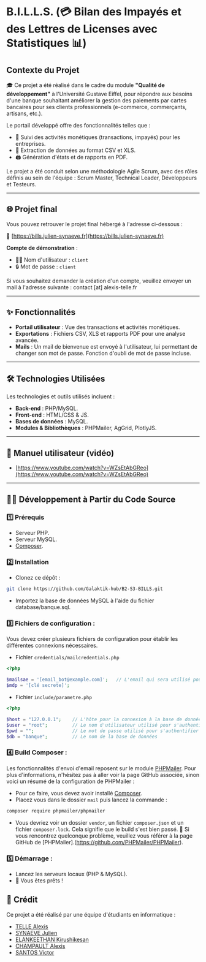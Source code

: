 # B.I.L.L.S. (💳 Bilan des Impayés et des Lettres de Licenses avec Statistiques 📊)

## Contexte du Projet

🎓 Ce projet a été réalisé dans le cadre du module **"Qualité de développement"** à l'Université Gustave Eiffel, pour répondre aux besoins d'une banque souhaitant améliorer la gestion des paiements par cartes bancaires pour ses clients professionnels (e-commerce, commerçants, artisans, etc.). 

Le portail développé offre des fonctionnalités telles que :

- 🧾 Suivi des activités monétiques (transactions, impayés) pour les entreprises.
- 📂 Extraction de données au format CSV et XLS.
- 🖨️ Génération d'états et de rapports en PDF.

Le projet a été conduit selon une méthodologie Agile Scrum, avec des rôles définis au sein de l'équipe : Scrum Master, Technical Leader, Développeurs et Testeurs.

---

## 🌐 Projet final

Vous pouvez retrouver le projet final hébergé à l'adresse ci-dessous :

🔗 [https://bills.julien-synaeve.fr](https://bills.julien-synaeve.fr)

**Compte de démonstration** :
- 🧑‍💻 Nom d'utilisateur : `client`
- 🔒 Mot de passe : `client`

Si vous souhaitez demander la création d'un compte, veuillez envoyer un mail à l'adresse suivante : contact [at] alexis-telle.fr

---

## ✨ Fonctionnalités

- **Portail utilisateur** : Vue des transactions et activités monétiques.
- **Exportations** : Fichiers CSV, XLS et rapports PDF pour une analyse avancée.
- **Mails** : Un mail de bienvenue est envoyé à l'utilisateur, lui permettant de changer son mot de passe. Fonction d'oubli de mot de passe incluse.

---

## 🛠️ Technologies Utilisées

Les technologies et outils utilisés incluent :
- **Back-end** : PHP/MySQL.
- **Front-end** : HTML/CSS & JS.
- **Bases de données** : MySQL.
- **Modules & Bibliothèques** : PHPMailer, AgGrid, PlotlyJS.

---

## 🎥 Manuel utilisateur (vidéo)

- [https://www.youtube.com/watch?v=WZsEtAbGReo](https://www.youtube.com/watch?v=WZsEtAbGReo)

---

## 🧑‍💻 Développement à Partir du Code Source

### 1️⃣ **Prérequis**
- Serveur PHP.
- Serveur MySQL.
- [Composer](https://getcomposer.org/download/).

### 2️⃣ **Installation**
- Clonez ce dépôt : 
```bash
git clone https://github.com/Galaktik-hub/B2-S3-BILLS.git
```
- Importez la base de données MySQL à l'aide du fichier database/banque.sql.


### 3️⃣ **Fichiers de configuration** :

Vous devez créer plusieurs fichiers de configuration pour établir les différentes connexions nécessaires.
    
- Fichier `credentials/mailcredentials.php`
```php
<?php

$mailsae = '[email_bot@example.com]';   // L'email qui sera utilisé pour envoyer les mails 
$mdp = '[clé secrete]';
```

- Fichier `include/parametre.php`
```php
<?php

$host = "127.0.0.1";    // L'hôte pour la connexion à la base de données
$user = "root";         // Le nom d'utilisateur utilisé pour s'authentifier à la base de données
$pwd = "";              // Le mot de passe utilisé pour s'authentifier à la base de données
$db = "banque";         // Le nom de la base de données
```


### 4️⃣ **Build Composer** :

Les fonctionnalités d'envoi d'email reposent sur le module [PHPMailer](https://github.com/PHPMailer/PHPMailer). Pour plus d'informations, n'hésitez pas à aller voir la page GitHub associée, sinon voici un résumé de la configuration de PHPMailer :
- Pour ce faire, vous devez avoir installé [Composer](https://getcomposer.org/download/).
- Placez vous dans le dossier `mail` puis lancez la commande :
```bash
composer require phpmailer/phpmailer
```
- Vous devriez voir un dossier `vendor`, un fichier `composer.json` et un fichier `composer.lock`. Cela signifie que le build s'est bien passé. 🚀 Si vous rencontrez quelconque problème, veuillez vous référer à la page GitHub de [PHPMailer].(https://github.com/PHPMailer/PHPMailer).


### 5️⃣ **Démarrage** :
   - Lancez les serveurs locaux (PHP & MySQL).
   - 🎉 Vous êtes prêts !

## 🙌 Crédit

Ce projet a été réalisé par une équipe d'étudiants en informatique :
- [TELLE Alexis](https://www.linkedin.com/in/alexis-telle)
- [SYNAEVE Julien](https://www.linkedin.com/in/julien-synaeve)
- [ELANKEETHAN Kirushikesan](https://www.linkedin.com/in/elankeethan)
- [CHAMPAULT Alexis](https://www.linkedin.com/in/champaulta)
- [SANTOS Victor](https://www.linkedin.com/in/victorsts)

